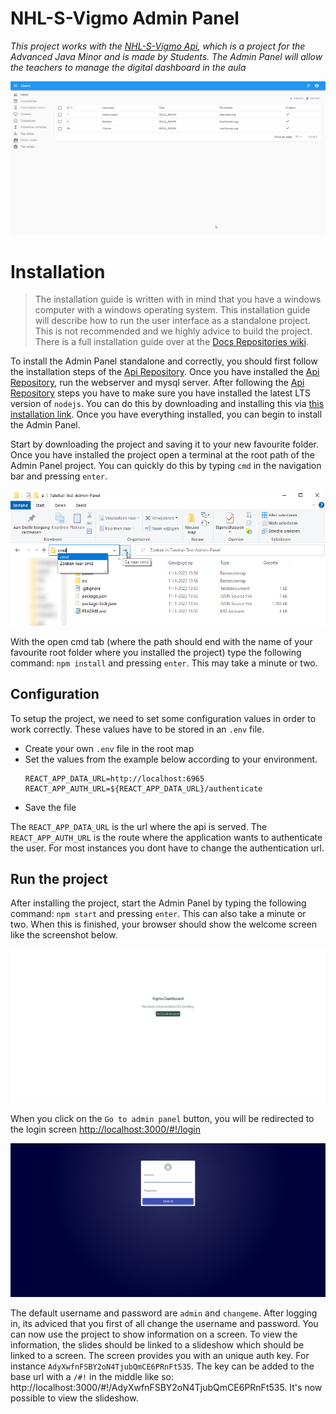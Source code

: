 # NHL-S-Vigmo Admin Panel
_This project works with the [NHL-S-Vigmo Api](https://github.com/NHL-S-Vigmo/Api), which is a project for the Advanced Java Minor and is made by Students. The Admin Panel will allow the teachers to manage the digital dashboard in the aula_

![dashboard-example](docs/img/dashboard-example.png?raw=true "Dashboard Example")

# Installation
> The installation guide is written with in mind that you have a windows computer with a windows operating system. This installation guide will describe how to run the user interface as a standalone project. This is not recommended and we highly advice to build the project. There is a full installation guide over at the [Docs Repositories wiki](https://github.com/NHL-S-Vigmo/docs/wiki/).

To install the Admin Panel standalone and correctly, you should first follow the installation steps of the [Api Repository](https://github.com/NHL-S-Vigmo/Api#how-to-install). Once you have installed the [Api Repository](https://github.com/NHL-S-Vigmo/Api#how-to-install), run the webserver and mysql server. After following the [Api Repository](https://github.com/NHL-S-Vigmo/Api#how-to-install) steps you have to make sure you have installed the latest LTS version of `nodejs`. You can do this by downloading and installing this via [this installation link](https://nodejs.org/en/download/). Once you have everything installed, you can begin to install the Admin Panel.  

Start by downloading the project and saving it to your new favourite folder. Once you have installed the project open a terminal at the root path of the Admin Panel project. You can quickly do this by typing `cmd` in the navigation bar and pressing `enter`.

![open-cmd-help](https://raw.githubusercontent.com/NHL-S-Vigmo/Admin-Panel/main/docs/img/open-cmd-help.png "Open CMD")

With the open cmd tab (where the path should end with the name of your favourite root folder where you installed the project) type the following command: `npm install` and pressing `enter`. This may take a minute or two. 

## Configuration
To setup the project, we need to set some configuration values in order to work correctly. These values have to be stored in an `.env` file.
- Create your own `.env` file in the root map
- Set the values from the example below according to your environment.
  ```
  REACT_APP_DATA_URL=http://localhost:6965
  REACT_APP_AUTH_URL=${REACT_APP_DATA_URL}/authenticate
  ```
- Save the file

The `REACT_APP_DATA_URL` is the url where the api is served. The `REACT_APP_AUTH_URL` is the route where the application wants to authenticate the user. For most instances you dont have to change the authentication url.

## Run the project
After installing the project, start the Admin Panel by typing the following command: `npm start` and pressing `enter`. This can also take a minute or two. When this is finished, your browser should show the welcome screen like the screenshot below.

![welcome-screen](docs/img/welcome-screen.png "Welcome Screen")

When you click on the `Go to admin panel` button, you will be redirected to the login screen [http://localhost:3000/#!/login](http://localhost:3000/#!/login)

![login-screen](docs/img/login-screen.png "Login Screen")

The default username and password are `admin` and `changeme`. After logging in, its adviced that you first of all change the username and password. You can now use the project to show information on a screen. To view the information, the slides should be linked to a slideshow which should be linked to a screen. The screen provides you with an unique auth key. For instance `AdyXwfnFSBY2oN4TjubQmCE6PRnFt535`. The key can be added to the base url with a `/#!` in the middle like so: http://localhost:3000/#!/AdyXwfnFSBY2oN4TjubQmCE6PRnFt535. It's now possible to view the slideshow.
